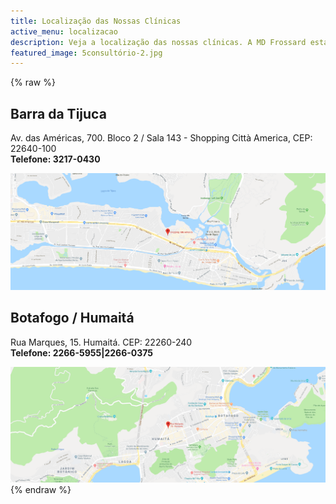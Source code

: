 ```yaml
---
title: Localização das Nossas Clínicas 
active_menu: localizacao
description: Veja a localização das nossas clínicas. A MD Frossard esta presente na cidade do Rio de Janeiro, nos bairros de Botafogo e da Barra da Tijuca.
featured_image: 5consultório-2.jpg
---
```

{% raw %}
<div class="row">
    <div class="col-md-12 col-sm-12 col-xs-12 local">
        <div class="clearfix">
            <div class="col-md-12 col-sm-12 col-xs-12 localsingle">
                <div class="location">
                    <h2>Barra da Tijuca</h2>
                    <div class="content-box">
                        <p>
                            Av. das Américas, 700. Bloco 2 / Sala 143 - Shopping Città America, CEP: 22640-100<br />
                            <b>Telefone: 3217-0430</b>
                        </p>
                    </div>
                    <div id="map-125" style="width: 100%; max-height: 300px; overflow: hidden;">
                        <a href="https://www.google.com/maps/place/Shopping+Citt%C3%A0+America/@-23.003474,-43.320982,15z/data=!4m5!3m4!1s0x0:0xa03cf50306b2cb60!8m2!3d-23.0034744!4d-43.3209816" title="" target="_blank">
                            <img src="barra-2.png" alt="" style="height: auto; width: 100%; align-self: center;">
                        </a>
                    </div>
                </div>
            </div>
            <div class="col-md-12 col-sm-12 col-xs-12 localsingle">
                <div class="location">
                    <h2>Botafogo / Humaitá</h2>
                    <div class="content-box">
                        <p>
                            Rua Marques, 15. Humaitá. CEP: 22260-240<br>
                            <b>Telefone: 2266-5955|2266-0375</b>
                        </p>
                    </div>
                    <div id="map-130" style="width: 100%; max-height: 300px; overflow: hidden;">
                        <a href="https://www.google.com/maps/place/Rua+Marques,+15+-+Humait%C3%A1,+Rio+de+Janeiro+-+RJ,+22260-240,+Brazil/@-22.954234,-43.196488,14z/data=!4m5!3m4!1s0x997fde5fce8421:0xe97d0817b1409b55!8m2!3d-22.9542345!4d-43.1964878" title="" target="_blank">
                            <img src="botafogo-1.png" alt="" style="height: auto; width: 100%; align-self: center;">
                        </a>
                    </div>
                </div>
            </div>
        </div>
    </div>
    <!-- col -->
</div>
<!-- row -->
{% endraw %}